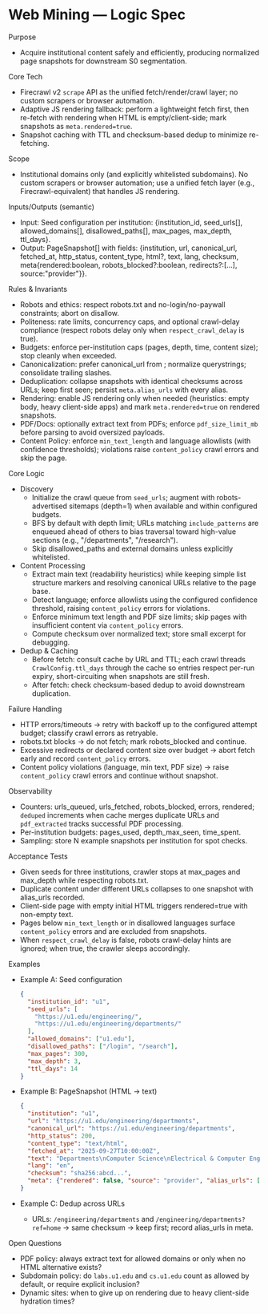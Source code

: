# Web Mining — Logic Spec

Purpose
- Acquire institutional content safely and efficiently, producing normalized page snapshots for downstream S0 segmentation.

Core Tech
- Firecrawl v2 `scrape` API as the unified fetch/render/crawl layer; no custom scrapers or browser automation.
- Adaptive JS rendering fallback: perform a lightweight fetch first, then re-fetch with rendering when HTML is empty/client-side; mark snapshots as `meta.rendered=true`.
- Snapshot caching with TTL and checksum-based dedup to minimize re-fetching.

Scope
- Institutional domains only (and explicitly whitelisted subdomains). No custom scrapers or browser automation; use a unified fetch layer (e.g., Firecrawl-equivalent) that handles JS rendering.

Inputs/Outputs (semantic)
- Input: Seed configuration per institution: {institution_id, seed_urls[], allowed_domains[], disallowed_paths[], max_pages, max_depth, ttl_days}.
- Output: PageSnapshot[] with fields: {institution, url, canonical_url, fetched_at, http_status, content_type, html?, text, lang, checksum, meta{rendered:boolean, robots_blocked?:boolean, redirects?:[...], source:"provider"}}.

Rules & Invariants
- Robots and ethics: respect robots.txt and no-login/no-paywall constraints; abort on disallow.
- Politeness: rate limits, concurrency caps, and optional crawl-delay compliance (respect robots delay only when `respect_crawl_delay` is true).
- Budgets: enforce per-institution caps (pages, depth, time, content size); stop cleanly when exceeded.
- Canonicalization: prefer canonical_url from <link rel="canonical">; normalize querystrings; consolidate trailing slashes.
- Deduplication: collapse snapshots with identical checksums across URLs; keep first seen; persist `meta.alias_urls` with every alias.
- Rendering: enable JS rendering only when needed (heuristics: empty body, heavy client-side apps) and mark `meta.rendered=true` on rendered snapshots.
- PDF/Docs: optionally extract text from PDFs; enforce `pdf_size_limit_mb` before parsing to avoid oversized payloads.
- Content Policy: enforce `min_text_length` and language allowlists (with confidence thresholds); violations raise `content_policy` crawl errors and skip the page.

Core Logic
- Discovery
  - Initialize the crawl queue from `seed_urls`; augment with robots-advertised sitemaps (depth=1) when available and within configured budgets.
  - BFS by default with depth limit; URLs matching `include_patterns` are enqueued ahead of others to bias traversal toward high-value sections (e.g., "/departments", "/research").
  - Skip disallowed_paths and external domains unless explicitly whitelisted.
- Content Processing
  - Extract main text (readability heuristics) while keeping simple list structure markers and resolving canonical URLs relative to the page base.
  - Detect language; enforce allowlists using the configured confidence threshold, raising `content_policy` errors for violations.
  - Enforce minimum text length and PDF size limits; skip pages with insufficient content via `content_policy` errors.
  - Compute checksum over normalized text; store small excerpt for debugging.
- Dedup & Caching
  - Before fetch: consult cache by URL and TTL; each crawl threads `CrawlConfig.ttl_days` through the cache so entries respect per-run expiry, short-circuiting when snapshots are still fresh.
  - After fetch: check checksum-based dedup to avoid downstream duplication.

Failure Handling
- HTTP errors/timeouts → retry with backoff up to the configured attempt budget; classify crawl errors as retryable.
- robots.txt blocks → do not fetch; mark robots_blocked and continue.
- Excessive redirects or declared content size over budget → abort fetch early and record `content_policy` errors.
- Content policy violations (language, min text, PDF size) → raise `content_policy` crawl errors and continue without snapshot.

Observability
- Counters: urls_queued, urls_fetched, robots_blocked, errors, rendered; `deduped` increments when cache merges duplicate URLs and `pdf_extracted` tracks successful PDF processing.
- Per-institution budgets: pages_used, depth_max_seen, time_spent.
- Sampling: store N example snapshots per institution for spot checks.

Acceptance Tests
- Given seeds for three institutions, crawler stops at max_pages and max_depth while respecting robots.txt.
- Duplicate content under different URLs collapses to one snapshot with alias_urls recorded.
- Client-side page with empty initial HTML triggers rendered=true with non-empty text.
- Pages below `min_text_length` or in disallowed languages surface `content_policy` errors and are excluded from snapshots.
- When `respect_crawl_delay` is false, robots crawl-delay hints are ignored; when true, the crawler sleeps accordingly.

Examples
- Example A: Seed configuration
  ```json
  {
    "institution_id": "u1",
    "seed_urls": [
      "https://u1.edu/engineering/",
      "https://u1.edu/engineering/departments/"
    ],
    "allowed_domains": ["u1.edu"],
    "disallowed_paths": ["/login", "/search"],
    "max_pages": 300,
    "max_depth": 3,
    "ttl_days": 14
  }
  ```

- Example B: PageSnapshot (HTML → text)
  ```json
  {
    "institution": "u1",
    "url": "https://u1.edu/engineering/departments",
    "canonical_url": "https://u1.edu/engineering/departments",
    "http_status": 200,
    "content_type": "text/html",
    "fetched_at": "2025-09-27T10:00:00Z",
    "text": "Departments\nComputer Science\nElectrical & Computer Engineering",
    "lang": "en",
    "checksum": "sha256:abcd...",
    "meta": {"rendered": false, "source": "provider", "alias_urls": ["https://u1.edu/engineering/departments"]}
  }
  ```

- Example C: Dedup across URLs
  - URLs: `/engineering/departments` and `/engineering/departments?ref=home` → same checksum → keep first; record alias_urls in meta.

Open Questions
- PDF policy: always extract text for allowed domains or only when no HTML alternative exists?
- Subdomain policy: do `labs.u1.edu` and `cs.u1.edu` count as allowed by default, or require explicit inclusion?
- Dynamic sites: when to give up on rendering due to heavy client-side hydration times?
